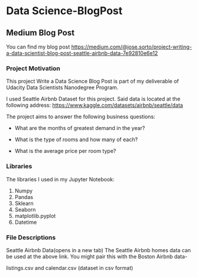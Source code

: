 
# Data Science-BlogPost

## Medium Blog Post
You can find my blog post 
https://medium.com/@jose.sorto/project-writing-a-data-scientist-blog-post-seattle-airbnb-data-7e92810e6e12
### Project Motivation
This project Write a Data Science Blog Post is part of my deliverable of Udacity Data Scientists Nanodegree Program.

I used Seattle Airbnb Dataset for this project. Said data is located at the following address: https://www.kaggle.com/datasets/airbnb/seattle/data

The project aims to answer the following business questions:
 - What are the months of greatest demand in the year?

- What is the type of rooms and how many of each?

- What is the average price per room type?

### Libraries
The libraries I used in my Jupyter Notebook:
1. Numpy
2. Pandas
3. Sklearn
4. Seaborn
5. matplotlib.pyplot
6. Datetime

### File Descriptions

Seattle Airbnb Data(opens in a new tab)
The Seattle Airbnb homes data can be used at the above link. You might pair this with the Boston Airbnb data-

listings.csv and calendar.csv (dataset in csv format)

